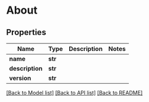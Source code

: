 # About

## Properties
Name | Type | Description | Notes
------------ | ------------- | ------------- | -------------
**name** | **str** |  |
**description** | **str** |  |
**version** | **str** |  |

[[Back to Model list]](../README.md#documentation-for-models) [[Back to API list]](../README.md#documentation-for-api-endpoints) [[Back to README]](../README.md)
